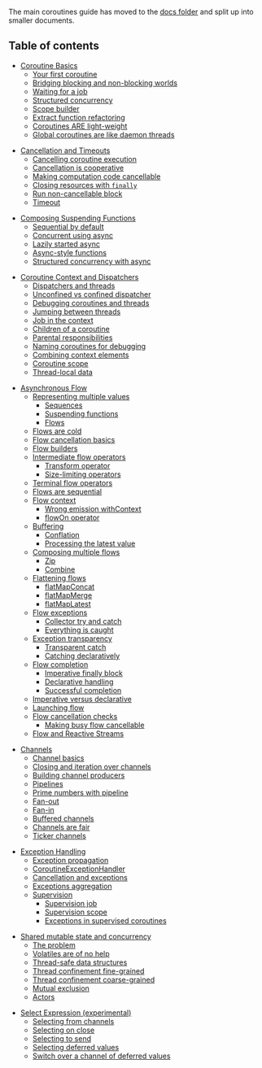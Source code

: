 The main coroutines guide has moved to the [docs folder](docs/coroutines-guide.md) and split up into smaller documents.

## Table of contents

<!--- TOC_REF docs/basics.md -->
* <a name='coroutine-basics'></a>[Coroutine Basics](docs/basics.md#coroutine-basics)
  * <a name='your-first-coroutine'></a>[Your first coroutine](docs/basics.md#your-first-coroutine)
  * <a name='bridging-blocking-and-non-blocking-worlds'></a>[Bridging blocking and non-blocking worlds](docs/basics.md#bridging-blocking-and-non-blocking-worlds)
  * <a name='waiting-for-a-job'></a>[Waiting for a job](docs/basics.md#waiting-for-a-job)
  * <a name='structured-concurrency'></a>[Structured concurrency](docs/basics.md#structured-concurrency)
  * <a name='scope-builder'></a>[Scope builder](docs/basics.md#scope-builder)
  * <a name='extract-function-refactoring'></a>[Extract function refactoring](docs/basics.md#extract-function-refactoring)
  * <a name='coroutines-are-light-weight'></a>[Coroutines ARE light-weight](docs/basics.md#coroutines-are-light-weight)
  * <a name='global-coroutines-are-like-daemon-threads'></a>[Global coroutines are like daemon threads](docs/basics.md#global-coroutines-are-like-daemon-threads)
<!--- TOC_REF docs/cancellation-and-timeouts.md -->
* <a name='cancellation-and-timeouts'></a>[Cancellation and Timeouts](docs/cancellation-and-timeouts.md#cancellation-and-timeouts)
  * <a name='cancelling-coroutine-execution'></a>[Cancelling coroutine execution](docs/cancellation-and-timeouts.md#cancelling-coroutine-execution)
  * <a name='cancellation-is-cooperative'></a>[Cancellation is cooperative](docs/cancellation-and-timeouts.md#cancellation-is-cooperative)
  * <a name='making-computation-code-cancellable'></a>[Making computation code cancellable](docs/cancellation-and-timeouts.md#making-computation-code-cancellable)
  * <a name='closing-resources-with-finally'></a>[Closing resources with `finally`](docs/cancellation-and-timeouts.md#closing-resources-with-finally)
  * <a name='run-non-cancellable-block'></a>[Run non-cancellable block](docs/cancellation-and-timeouts.md#run-non-cancellable-block)
  * <a name='timeout'></a>[Timeout](docs/cancellation-and-timeouts.md#timeout)
<!--- TOC_REF docs/composing-suspending-functions.md -->
* <a name='composing-suspending-functions'></a>[Composing Suspending Functions](docs/composing-suspending-functions.md#composing-suspending-functions)
  * <a name='sequential-by-default'></a>[Sequential by default](docs/composing-suspending-functions.md#sequential-by-default)
  * <a name='concurrent-using-async'></a>[Concurrent using async](docs/composing-suspending-functions.md#concurrent-using-async)
  * <a name='lazily-started-async'></a>[Lazily started async](docs/composing-suspending-functions.md#lazily-started-async)
  * <a name='async-style-functions'></a>[Async-style functions](docs/composing-suspending-functions.md#async-style-functions)
  * <a name='structured-concurrency-with-async'></a>[Structured concurrency with async](docs/composing-suspending-functions.md#structured-concurrency-with-async)
<!--- TOC_REF docs/coroutine-context-and-dispatchers.md -->
* <a name='coroutine-context-and-dispatchers'></a>[Coroutine Context and Dispatchers](docs/coroutine-context-and-dispatchers.md#coroutine-context-and-dispatchers)
  * <a name='dispatchers-and-threads'></a>[Dispatchers and threads](docs/coroutine-context-and-dispatchers.md#dispatchers-and-threads)
  * <a name='unconfined-vs-confined-dispatcher'></a>[Unconfined vs confined dispatcher](docs/coroutine-context-and-dispatchers.md#unconfined-vs-confined-dispatcher)
  * <a name='debugging-coroutines-and-threads'></a>[Debugging coroutines and threads](docs/coroutine-context-and-dispatchers.md#debugging-coroutines-and-threads)
  * <a name='jumping-between-threads'></a>[Jumping between threads](docs/coroutine-context-and-dispatchers.md#jumping-between-threads)
  * <a name='job-in-the-context'></a>[Job in the context](docs/coroutine-context-and-dispatchers.md#job-in-the-context)
  * <a name='children-of-a-coroutine'></a>[Children of a coroutine](docs/coroutine-context-and-dispatchers.md#children-of-a-coroutine)
  * <a name='parental-responsibilities'></a>[Parental responsibilities](docs/coroutine-context-and-dispatchers.md#parental-responsibilities)
  * <a name='naming-coroutines-for-debugging'></a>[Naming coroutines for debugging](docs/coroutine-context-and-dispatchers.md#naming-coroutines-for-debugging)
  * <a name='combining-context-elements'></a>[Combining context elements](docs/coroutine-context-and-dispatchers.md#combining-context-elements)
  * <a name='coroutine-scope'></a>[Coroutine scope](docs/coroutine-context-and-dispatchers.md#coroutine-scope)
  * <a name='thread-local-data'></a>[Thread-local data](docs/coroutine-context-and-dispatchers.md#thread-local-data)
<!--- TOC_REF docs/flow.md -->
* <a name='asynchronous-flow'></a>[Asynchronous Flow](docs/flow.md#asynchronous-flow)
  * <a name='representing-multiple-values'></a>[Representing multiple values](docs/flow.md#representing-multiple-values)
    * <a name='sequences'></a>[Sequences](docs/flow.md#sequences)
    * <a name='suspending-functions'></a>[Suspending functions](docs/flow.md#suspending-functions)
    * <a name='flows'></a>[Flows](docs/flow.md#flows)
  * <a name='flows-are-cold'></a>[Flows are cold](docs/flow.md#flows-are-cold)
  * <a name='flow-cancellation-basics'></a>[Flow cancellation basics](docs/flow.md#flow-cancellation-basics)
  * <a name='flow-builders'></a>[Flow builders](docs/flow.md#flow-builders)
  * <a name='intermediate-flow-operators'></a>[Intermediate flow operators](docs/flow.md#intermediate-flow-operators)
    * <a name='transform-operator'></a>[Transform operator](docs/flow.md#transform-operator)
    * <a name='size-limiting-operators'></a>[Size-limiting operators](docs/flow.md#size-limiting-operators)
  * <a name='terminal-flow-operators'></a>[Terminal flow operators](docs/flow.md#terminal-flow-operators)
  * <a name='flows-are-sequential'></a>[Flows are sequential](docs/flow.md#flows-are-sequential)
  * <a name='flow-context'></a>[Flow context](docs/flow.md#flow-context)
    * <a name='wrong-emission-withcontext'></a>[Wrong emission withContext](docs/flow.md#wrong-emission-withcontext)
    * <a name='flowon-operator'></a>[flowOn operator](docs/flow.md#flowon-operator)
  * <a name='buffering'></a>[Buffering](docs/flow.md#buffering)
    * <a name='conflation'></a>[Conflation](docs/flow.md#conflation)
    * <a name='processing-the-latest-value'></a>[Processing the latest value](docs/flow.md#processing-the-latest-value)
  * <a name='composing-multiple-flows'></a>[Composing multiple flows](docs/flow.md#composing-multiple-flows)
    * <a name='zip'></a>[Zip](docs/flow.md#zip)
    * <a name='combine'></a>[Combine](docs/flow.md#combine)
  * <a name='flattening-flows'></a>[Flattening flows](docs/flow.md#flattening-flows)
    * <a name='flatmapconcat'></a>[flatMapConcat](docs/flow.md#flatmapconcat)
    * <a name='flatmapmerge'></a>[flatMapMerge](docs/flow.md#flatmapmerge)
    * <a name='flatmaplatest'></a>[flatMapLatest](docs/flow.md#flatmaplatest)
  * <a name='flow-exceptions'></a>[Flow exceptions](docs/flow.md#flow-exceptions)
    * <a name='collector-try-and-catch'></a>[Collector try and catch](docs/flow.md#collector-try-and-catch)
    * <a name='everything-is-caught'></a>[Everything is caught](docs/flow.md#everything-is-caught)
  * <a name='exception-transparency'></a>[Exception transparency](docs/flow.md#exception-transparency)
    * <a name='transparent-catch'></a>[Transparent catch](docs/flow.md#transparent-catch)
    * <a name='catching-declaratively'></a>[Catching declaratively](docs/flow.md#catching-declaratively)
  * <a name='flow-completion'></a>[Flow completion](docs/flow.md#flow-completion)
    * <a name='imperative-finally-block'></a>[Imperative finally block](docs/flow.md#imperative-finally-block)
    * <a name='declarative-handling'></a>[Declarative handling](docs/flow.md#declarative-handling)
    * <a name='successful-completion'></a>[Successful completion](docs/flow.md#successful-completion)
  * <a name='imperative-versus-declarative'></a>[Imperative versus declarative](docs/flow.md#imperative-versus-declarative)
  * <a name='launching-flow'></a>[Launching flow](docs/flow.md#launching-flow)
  * <a name='flow-cancellation-checks'></a>[Flow cancellation checks](docs/flow.md#flow-cancellation-checks)
    * <a name='making-busy-flow-cancellable'></a>[Making busy flow cancellable](docs/flow.md#making-busy-flow-cancellable)
  * <a name='flow-and-reactive-streams'></a>[Flow and Reactive Streams](docs/flow.md#flow-and-reactive-streams)
<!--- TOC_REF docs/channels.md -->
* <a name='channels'></a>[Channels](docs/channels.md#channels)
  * <a name='channel-basics'></a>[Channel basics](docs/channels.md#channel-basics)
  * <a name='closing-and-iteration-over-channels'></a>[Closing and iteration over channels](docs/channels.md#closing-and-iteration-over-channels)
  * <a name='building-channel-producers'></a>[Building channel producers](docs/channels.md#building-channel-producers)
  * <a name='pipelines'></a>[Pipelines](docs/channels.md#pipelines)
  * <a name='prime-numbers-with-pipeline'></a>[Prime numbers with pipeline](docs/channels.md#prime-numbers-with-pipeline)
  * <a name='fan-out'></a>[Fan-out](docs/channels.md#fan-out)
  * <a name='fan-in'></a>[Fan-in](docs/channels.md#fan-in)
  * <a name='buffered-channels'></a>[Buffered channels](docs/channels.md#buffered-channels)
  * <a name='channels-are-fair'></a>[Channels are fair](docs/channels.md#channels-are-fair)
  * <a name='ticker-channels'></a>[Ticker channels](docs/channels.md#ticker-channels)
<!--- TOC_REF docs/exception-handling.md -->
* <a name='exception-handling'></a>[Exception Handling](docs/exception-handling.md#exception-handling)
  * <a name='exception-propagation'></a>[Exception propagation](docs/exception-handling.md#exception-propagation)
  * <a name='coroutineexceptionhandler'></a>[CoroutineExceptionHandler](docs/exception-handling.md#coroutineexceptionhandler)
  * <a name='cancellation-and-exceptions'></a>[Cancellation and exceptions](docs/exception-handling.md#cancellation-and-exceptions)
  * <a name='exceptions-aggregation'></a>[Exceptions aggregation](docs/exception-handling.md#exceptions-aggregation)
  * <a name='supervision'></a>[Supervision](docs/exception-handling.md#supervision)
    * <a name='supervision-job'></a>[Supervision job](docs/exception-handling.md#supervision-job)
    * <a name='supervision-scope'></a>[Supervision scope](docs/exception-handling.md#supervision-scope)
    * <a name='exceptions-in-supervised-coroutines'></a>[Exceptions in supervised coroutines](docs/exception-handling.md#exceptions-in-supervised-coroutines)
<!--- TOC_REF docs/shared-mutable-state-and-concurrency.md -->
* <a name='shared-mutable-state-and-concurrency'></a>[Shared mutable state and concurrency](docs/shared-mutable-state-and-concurrency.md#shared-mutable-state-and-concurrency)
  * <a name='the-problem'></a>[The problem](docs/shared-mutable-state-and-concurrency.md#the-problem)
  * <a name='volatiles-are-of-no-help'></a>[Volatiles are of no help](docs/shared-mutable-state-and-concurrency.md#volatiles-are-of-no-help)
  * <a name='thread-safe-data-structures'></a>[Thread-safe data structures](docs/shared-mutable-state-and-concurrency.md#thread-safe-data-structures)
  * <a name='thread-confinement-fine-grained'></a>[Thread confinement fine-grained](docs/shared-mutable-state-and-concurrency.md#thread-confinement-fine-grained)
  * <a name='thread-confinement-coarse-grained'></a>[Thread confinement coarse-grained](docs/shared-mutable-state-and-concurrency.md#thread-confinement-coarse-grained)
  * <a name='mutual-exclusion'></a>[Mutual exclusion](docs/shared-mutable-state-and-concurrency.md#mutual-exclusion)
  * <a name='actors'></a>[Actors](docs/shared-mutable-state-and-concurrency.md#actors)
<!--- TOC_REF docs/select-expression.md -->
* <a name='select-expression-experimental'></a>[Select Expression (experimental)](docs/select-expression.md#select-expression-experimental)
  * <a name='selecting-from-channels'></a>[Selecting from channels](docs/select-expression.md#selecting-from-channels)
  * <a name='selecting-on-close'></a>[Selecting on close](docs/select-expression.md#selecting-on-close)
  * <a name='selecting-to-send'></a>[Selecting to send](docs/select-expression.md#selecting-to-send)
  * <a name='selecting-deferred-values'></a>[Selecting deferred values](docs/select-expression.md#selecting-deferred-values)
  * <a name='switch-over-a-channel-of-deferred-values'></a>[Switch over a channel of deferred values](docs/select-expression.md#switch-over-a-channel-of-deferred-values)
<!--- END -->
